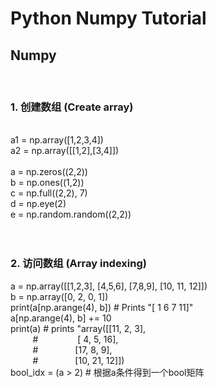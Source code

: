 <h1>Python Numpy Tutorial</h1>

<h2>Numpy</h2>
<br>
<h3>1. 创建数组 (Create array)</h3> <br>
a1 = np.array([1,2,3,4]) <br>
a2 = np.array([[1,2],[3,4]]) <br>
<br>
a = np.zeros((2,2)) <br>
b = np.ones((1,2)) <br>
c = np.full((2,2), 7) <br>
d = np.eye(2) <br>
e = np.random.random((2,2)) <br>
<br><br>

<h3>2. 访问数组 (Array indexing)</h3>
a = np.array([[1,2,3], [4,5,6], [7,8,9], [10, 11, 12]]) <br>
b = np.array([0, 2, 0, 1]) <br>
print(a[np.arange(4), b])  # Prints "[ 1  6  7 11]"  <br>
a[np.arange(4), b] += 10  <br>
print(a)  # prints "array([[11,  2,  3],  <br>
          #                [ 4,  5, 16],  <br>
          #                [17,  8,  9],  <br>
          #                [10, 21, 12]]) <br>
bool_idx = (a > 2) # 根据a条件得到一个bool矩阵 <br>
